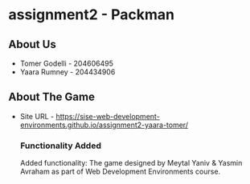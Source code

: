 # assignment2 - Packman

## About Us 
* Tomer Godelli - 204606495
* Yaara Rumney - 204434906

## About The Game 
* Site URL - https://sise-web-development-environments.github.io/assignment2-yaara-tomer/

  ### Functionality Added
  Added functionality:
  The game designed by Meytal Yaniv & Yasmin Avraham as part of Web Development Environments course.
